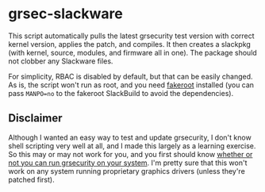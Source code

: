 grsec-slackware
===============
This script automatically pulls the latest grsecurity test version
with correct kernel version, applies the patch, and compiles. It then
creates a slackpkg (with kernel, source, modules, and firmware all in
one). The package should not clobber any Slackware files.

For simplicity, RBAC is disabled by default, but that can be easily
changed. As is, the script won't run as root, and you need
[fakeroot](https://slackbuilds.org/repository/14.2/system/fakeroot/)
installed (you can pass `MANPO=no` to the fakeroot SlackBuild to avoid
the dependencies).

Disclaimer
----------
Although I wanted an easy way to test and update grsecurity, I don't
know shell scripting very well at all, and I made this largely as a
learning exercise. So this may or may not work for you, and you first
should know [whether or not you can run grsecurity on your
system](https://en.wikibooks.org/wiki/Grsecurity). I'm pretty sure
that this won't work on any system running proprietary graphics
drivers (unless they're patched first).